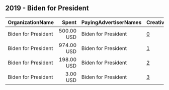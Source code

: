 ## 2019 - Biden for President 
|OrganizationName|Spent|PayingAdvertiserNames|CreativeUrls|Impressions|Genders|AgeBrackets|CountryCodes|BillingAddresses|CandidateBallotInformation|
|:---|---:|:---|:---|---:|:---|:---|:---|:---|:---|
|Biden for President|500.00 USD|Biden for President|[0](https://www.snap.com/political-ads/asset/042b572433a0a7cd3556c906a777f244911522c486b74d32487dd293e311f902?mediaType=mp4)|267,396|||united states|"1500 Market St #19,Philadelphia,19102,US"||
|Biden for President|974.00 USD|Biden for President|[1](https://www.snap.com/political-ads/asset/0e4cb9b8c7909202d71caa94ee529290997d9822a8ba71d55434399df1b9d9ee?mediaType=png)|245,052||17+|united states|"1500 Market St #19,Philadelphia,19102,US"||
|Biden for President|198.00 USD|Biden for President|[2](https://www.snap.com/political-ads/asset/5a90a9c7fdc306973a25e86035d9b18f9a6a1599700e806c128e21430ce50f30?mediaType=mp4)|36,008|||united states|"1500 Market St #19,Philadelphia,19102,US"|Joe Biden|
|Biden for President|3.00 USD|Biden for President|[3](https://www.snap.com/political-ads/asset/0e4cb9b8c7909202d71caa94ee529290997d9822a8ba71d55434399df1b9d9ee?mediaType=png)|834|||united states|"1500 Market St #19,Philadelphia,19102,US"|Joe Biden|
